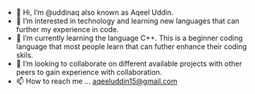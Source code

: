 - 👋 Hi, I’m @uddinaq also known as Aqeel Uddin.
- 👀 I’m interested in technology and learning new languages that can further my experience in code.
- 🌱 I’m currently learning the language C++. This is a beginner coding language that most people learn that can futher enhance their coding skils.
- 💞️ I’m looking to collaborate on different available projects with other peers to gain experience with collaboration. 
- 📫 How to reach me ... aqeeluddin15@gmail.com
<!---
uddinaq/uddinaq is a ✨ special ✨ repository because its `README.md` (this file) appears on your GitHub profile.
You can click the Preview link to take a look at your changes.
--->
